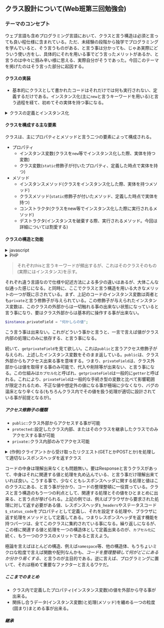 ## クラス設計について(Web班第三回勉強会)

### テーマのコンセプト
ウェブ言語も含めプログラミング言語において、クラスと言う構造は必須と言っても良い程仕様に含まれている。ただ、未経験の段階から独学でプログラミングを学んでいると、そう言うものがある、と言う事は分かっても、じゃあ実際にどういう使い方をし、具体的にそれを用いる事でどう言ったメリットがあるか、と言うのは中々に掴み辛い様に思える、実際自分がそうであった。今回このテーマを掲げたのはそう言った部分に起因する。

#### クラスの実装
- 基本的にクラスとして書かれたコードはそれだけでは何も実行されない、定義するだけである。インスタンス化(主に`new`と言うキーワードを用いる)と言う過程を経て、初めてその実体を持つ事になる。

<details>
<summary>クラスの定義とインスタンス化</summary>
  
```php
class SomeClass{
  // 内には主に値(プロパティ)、処理(メソッド)と言ったものが定義される。
}

/* インスタンス化、この`$instance`がクラスの実体となる */
$instance = new SomeClass();
```

</details>

#### クラスを構成する主な要素
クラスは、主にプロパティとメソッドと言う二つの要素によって構成される。

- プロパティ
  - インスタンス変数(クラスを`new`等でインスタンス化した際、実体を持つ変数)
  - クラス変数(`static`修飾子が付いたプロパティ、定義した時点で実体を持つ)
- メソッド
  - インスタンスメソッド(クラスをインスタンス化した際、実体を持つメソッド)
  - クラスメソッド(`static`修飾子が付いたメソッド、定義した時点で実体を持つ)
  - コンストラクタ(クラスをnew等でインスタンス化した際に実行されるメソッド)
  - デストラクタ(インスタンスを破棄する際、実行されるメソッド。今回は詳細については割愛する)


#### クラスの構造と効能
<details>
<summary>javascript</summary>

```javascript
class ClassWithPrivateField {
  #privateField; /* インスタンス変数 */
  
  /* コンストラクタ、newでインスタンス化する際にコレが実行される */
  constructor(params) {
    this.#privateField = params;
  }
  
   /* インスタンスメソッド */
   hogehoge_method() {}
   
   /* インスタンス変数を取得するメソッド(getterと呼ばれる) */
   getprivateField(){ return this.#privateField; }
}

const instance = new ClassWithPrivateField("コンストラクタに渡す値");
/* インスタンスメソッドの実行 */
instance.hogehoge_method();
instance.getprivateField(); /* コンストラクタで代入された「コンストラクタに渡す値」が取得される */
```
</details>

<details>
<summary>PHP</summary>

```php
class ClassWithPrivateField
{
    private $privateField; /* インスタンス変数 */

    /* コンストラクタ、newでインスタンス化する際、実行される */
    public function __construct($params)
    {
        $this->privateField = $params;
    }
    
    /* インスタンスメソッド */
    protected function hogehoge_method() : bool{}
    
    /* インスタンス変数を取得するメソッド */
    public function getprivateField() { return $this->privateField; }
}

$instance = new ClassWithPrivateField("コンストラクタに渡す値");
/* インスタンスメソッドの実行 */
$instance.hogehoge_method();
$instance.getprivateField(); /* コンストラクタで代入された「コンストラクタに渡す値」が取得される */
```
</details>

> それぞれthisと言うキーワードが頻出するが、これはそのクラスそのもの(実際にはインスタンス)を示す。
  
それぞれ違う言語なので仕様や記述方法による多少の違いはあるが、大体こんな似通った感じになる。と同時に、ここでクラスと言う構造を用いる大きなメリットの一つが既に示されている。まず、上記のコードのインスタンス変数は両者とも`private`と言う修飾子が与えられている。この修飾子が与えられたインスタンス変数は、このクラスの外部からは一切触れる事の出来ない状態になっていると言う事になり、要はクラス外部からは基本的に操作する事が出来ない。

```php
$instance.privateField = "何かしらの値";
```

こう言う事は出来ない。これがどういう事かと言うと、一言で言えば値がクラス内部の処理にのみに依存する、と言う事になる。

続いて、`getprivateField`を見て欲しい。これは`public`と言うアクセス修飾子が与えられ、上述したインスタンス変数をそのまま返している。`public`は、クラス外部からもアクセス出来る事を意味する。つまり、`privateField`は、クラス外部からは値を取得する事のみ可能で、代入や削除等が出来ない、と言う事になる。この仕組みは`カプセル化`と呼ばれ、`getprivateField`は一般的に`getter`と呼ばれる。これにより、`privateField`は一般的な手続き型の変数と比べて影響範囲が限定されるため、不正な値や想定外の値になる事が極端に少なくなり、バグの温床となり辛くなる(もちろんクラス内でその値を扱う処理が適切に設計されている事が前提となるが)。

##### アクセス修飾子の種類

- `public`::クラス外部からアクセスする事が可能
- `protected`::設定したクラス内部、またはそのクラスを継承したクラスでのみアクセスする事が可能
- `private`::クラス内部のみでアクセス可能

<details>
<summary>(作例)クライアントから受け取ったリクエスト(GETとかPOSTとか)を処理して適切なレスポンスヘッダを返すクラス</summary>

```php
class Response
{

    protected
        $_headers,
        $_headers_sent,
        $_protocol,
        $_status_code,
        $_status_text;

    /**
     * 
     */
    public function __construct()
    {
        $this->_status_code = 200;
        $this->_status_text = "OK";
        $this->_protocol = isset($_SERVER["SERVER_PROTOCOL"]) ? $_SERVER["SERVER_PROTOCOL"] : "HTTP/1.1";
        $this->_headers = (array) function_exists("apache_response_headers") ? apache_response_headers() : [];
        /* $this->_headers_sent = (bool) function_exists("headers_sent") && headers_sent(); */
    }

    /**
     * 設定されたステータスコードとヘッダを送信する
     * @param array $headers
     * @param type $status_code
     * @param type $status_text
     * @throws HeaderAlreadySentException
     */
    public function send(array $headers = [], $status_code = null, $status_text = null)
    {
        if ($this->_headers_sent)
            throw new HeaderAlreadySentException("Headers already sent,cant send headers");
        $this->_headers = array_merge($this->_headers, $headers);
        $this->_status_code = !is_null($status_code) ? $status_code : $this->_status_code;
        $this->_status_text = !is_null($status_text) ? $status_text : $this->_status_text;

        function_exists("http_response_code") ?
            http_response_code($this->_status_code) :
            header($this->_protocol . " " . $this->_status_code . " " . $this->_status_text);
        function_exists("header_register_callback") ? header_register_callback(function () {
            array_map(function ($name, $value) {
                header($name . ": " . $value);
            }, array_keys($this->_headers), array_values($this->_headers));
        }) : array_map(function ($name, $value) {
            header($name . ": " . $value);
        }, array_keys($this->_headers), array_values($this->_headers));
        $this->_headers_sent = true;
    }

    /**
     * 
     * @return bool
     */
    public function isHeadersSent()
    {
        return (bool) $this->_headers_sent;
    }

    /**
     * 
     * @param type $name
     * @param type $value
     * @throws HeaderAlreadySentException
     */
    public function setHeader($name, $value)
    {
        if ($this->isHeadersSent())
            throw new Exception("Headers already sent,can not set headers");
        $this->_headers[$name] = $value;
    }

    /**
     * 
     * @param array $headers
     * @return array
     */
    public function setHeaders(array $headers)
    {
        return array_map([$this, rtrim(__FUNCTION__, "s")], array_keys($headers), array_values($headers));
    }

    /**
     * 
     * @param type $code
     * @param type $text
     */
    public function setStatusCode($code = 200, $text = "")
    {
        $this->_status_code = (int) $code;
        $this->_status_text = (string) $text;
    }

    /**
     * 
     * @param type $name
     * @throws Exception
     */
    public function removeHeader($name)
    {
        if ($this->isHeadersSent())
            throw new Exception("Headers already sent,can not set headers");
        if (array_key_exists($name, $this->_headers))
            unset($this->_headers[$name]);
        if (function_exists("header_remove"))
            header_remove($name);
    }

    /**
     * 
     * @return type
     */
    public function getHeaders()
    {
        return (array) $this->_headers;
    }

    /**
     * 
     * @param type $name
     * @return type
     */
    public function getHeader($name)
    {
        return array_key_exists($name, $this->_headers) ? $this->_headers[$name] : null;
    }
}

```
  
</details>

コードの中身は理解出来なくとも問題無い。要はResponseと言うクラスがあって、中身はそれに関連する値と処理を丸め込んでいる、と言う事だけ理解出来ていれば良い。こうする事で、少なくともレスポンスヘッダに関する処理と値はこのクラスにある、と言う事が分かり、コードの整理整頓に一役買っている。クラスと言う構造のもう一つの利点として、関連する処理とその値をひとまとめに出来る、と言う点が挙げられる。上記の例では、例えばブラウザから要求された処理に対して返す必要がある値、レスポンスヘッダ`$_headers`やステータスコード`$_status_code`をプロパティとして定義し、それを設定する処理や、ブラウザに返す処理をメソッドとして定義してある。つまりレスポンスヘッダを返す機能を持つパーツは、全てこのクラスに集約されている事になる。繰り返しになるが、この様に関連する値と処理を一つの構造体として定義出来るのが、`カプセル化`に続く、もう一つのクラスのメリットであると言えよう。

極論を言えばほとんどの構造、例えば`namespace`等、他の構造体、もうちょいミクロな粒度で言えば関数や配列なんかも、<em>コードを整理整頓して何がどこにあるか分かり易くする</em>、と言うのが主目的である。逆に言えば、プログラミングに置いて、それは極めて重要なファクターと言えるワケだ。


##### ここまでのまとめ

- クラス内で定義したプロパティ(インスタンス変数)の値を外部から守る事が出来る。
- 関係し合うデータ(インスタンス変数)と処理(メソッド)を纏める一つの粒度(固まり)まとめる事が出来る。

##### 継承
